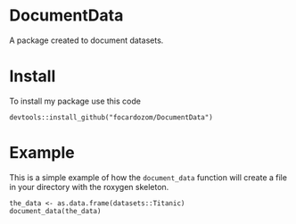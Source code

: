 # DocumentData

A package created to document datasets.

# Install

To install my package use this code

```
devtools::install_github("focardozom/DocumentData")
```

# Example

This is a simple example of how the `document_data` function will create a file in your directory with the roxygen skeleton. 

```
the_data <- as.data.frame(datasets::Titanic)
document_data(the_data)
```

